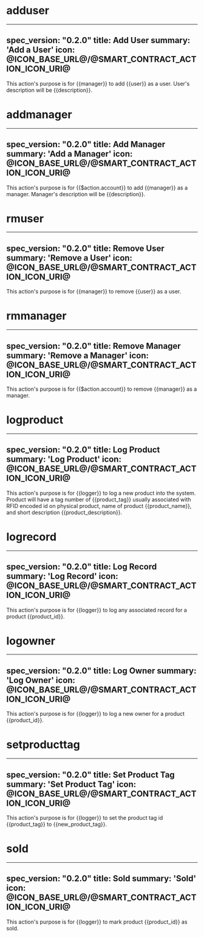 <h1 class="contract">adduser</h1>

---
spec_version: "0.2.0"
title: Add User
summary: 'Add a User'
icon: @ICON_BASE_URL@/@SMART_CONTRACT_ACTION_ICON_URI@
---

This action's purpose is for {{manager}} to add {{user}} as a user. User's description will be {{description}}.

<h1 class="contract">addmanager</h1>

---
spec_version: "0.2.0"
title: Add Manager
summary: 'Add a Manager'
icon: @ICON_BASE_URL@/@SMART_CONTRACT_ACTION_ICON_URI@
---

This action's purpose is for {{$action.account}} to add {{manager}} as a manager. Manager's description will be {{description}}.

<h1 class="contract">rmuser</h1>

---
spec_version: "0.2.0"
title: Remove User
summary: 'Remove a User'
icon: @ICON_BASE_URL@/@SMART_CONTRACT_ACTION_ICON_URI@
---

This action's purpose is for {{manager}} to remove {{user}} as a user.

<h1 class="contract">rmmanager</h1>

---
spec_version: "0.2.0"
title: Remove Manager
summary: 'Remove a Manager'
icon: @ICON_BASE_URL@/@SMART_CONTRACT_ACTION_ICON_URI@
---

This action's purpose is for {{$action.account}} to remove {{manager}} as a manager.

<h1 class="contract">logproduct</h1>

---
spec_version: "0.2.0"
title: Log Product
summary: 'Log Product'
icon: @ICON_BASE_URL@/@SMART_CONTRACT_ACTION_ICON_URI@
---

This action's purpose is for {{logger}} to log a new product into the system. Product will have a tag number of {{product_tag}} usually associated with RFID encoded id on physical product, name of product {{product_name}}, and short description {{product_description}}.


<h1 class="contract">logrecord</h1>

---
spec_version: "0.2.0"
title: Log Record
summary: 'Log Record'
icon: @ICON_BASE_URL@/@SMART_CONTRACT_ACTION_ICON_URI@
---

This action's purpose is for {{logger}} to log any associated record for a product {{product_id}}.

<h1 class="contract">logowner</h1>

---
spec_version: "0.2.0"
title: Log Owner
summary: 'Log Owner'
icon: @ICON_BASE_URL@/@SMART_CONTRACT_ACTION_ICON_URI@
---

This action's purpose is for {{logger}} to log a new owner for a product {{product_id}}.

<h1 class="contract">setproducttag</h1>

---
spec_version: "0.2.0"
title: Set Product Tag
summary: 'Set Product Tag'
icon: @ICON_BASE_URL@/@SMART_CONTRACT_ACTION_ICON_URI@
---

This action's purpose is for {{logger}} to set the product tag id {{product_tag}} to {{new_product_tag}}.

<h1 class="contract">sold</h1>

---
spec_version: "0.2.0"
title: Sold
summary: 'Sold'
icon: @ICON_BASE_URL@/@SMART_CONTRACT_ACTION_ICON_URI@
---

This action's purpose is for {{logger}} to mark product {{product_id}} as sold.
